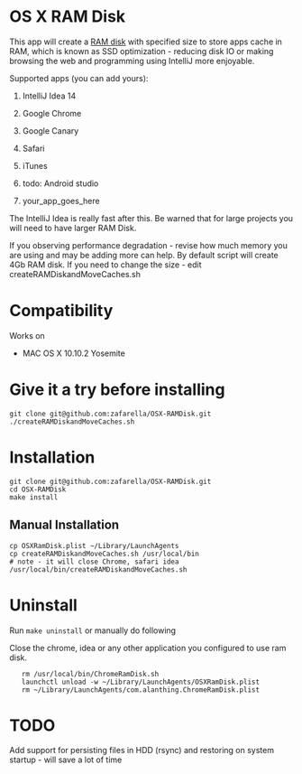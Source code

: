 OS X RAM Disk
================

This app will create a [RAM disk](http://en.wikipedia.org/wiki/RAM_drive) with specified size to 
store apps cache in RAM, which is known as SSD optimization - reducing disk IO or making browsing the web and
programming using IntelliJ more enjoyable.

Supported apps (you can add yours):

1. IntelliJ Idea 14

1. Google Chrome

1. Google Canary

1. Safari

1. iTunes

1. todo: Android studio 

1. your_app_goes_here

The IntelliJ Idea is really fast after this. Be warned that for large projects you will need to have larger RAM Disk.

If you observing performance degradation - revise how much memory you are using and may be adding more can help.
By default script will create 4Gb RAM disk. If you need to change the size - edit createRAMDiskandMoveCaches.sh

Compatibility
============
Works on
* MAC OS X 10.10.2 Yosemite

Give it a try before installing
===============================
```
git clone git@github.com:zafarella/OSX-RAMDisk.git
./createRAMDiskandMoveCaches.sh
```

Installation
============
```
git clone git@github.com:zafarella/OSX-RAMDisk.git
cd OSX-RAMDisk
make install
```

Manual Installation
------------------
```
cp OSXRamDisk.plist ~/Library/LaunchAgents
cp createRAMDiskandMoveCaches.sh /usr/local/bin
# note - it will close Chrome, safari idea
/usr/local/bin/createRAMDiskandMoveCaches.sh
```

Uninstall
============
Run `make uninstall`
or manually do following

Close the chrome, idea or any other application you configured to use ram disk.
```
   rm /usr/local/bin/ChromeRamDisk.sh
   launchctl unload -w ~/Library/LaunchAgents/OSXRamDisk.plist 
   rm ~/Library/LaunchAgents/com.alanthing.ChromeRamDisk.plist
```

TODO
===========
Add support for persisting files in HDD (rsync) and restoring on system startup - will save a lot of time

